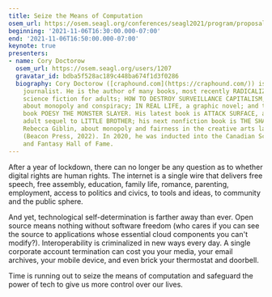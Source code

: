 ```yaml
---
title: Seize the Means of Computation
osem_url: https://osem.seagl.org/conferences/seagl2021/program/proposals/864
beginning: '2021-11-06T16:30:00.000-07:00'
end: '2021-11-06T16:50:00.000-07:00'
keynote: true
presenters:
- name: Cory Doctorow
  osem_url: https://osem.seagl.org/users/1207
  gravatar_id: bdba5f528ac189c448ba674f1d3f0286
  biography: Cory Doctorow ([craphound.com](https://craphound.com/)) is a science fiction author, activist and
    journalist. He is the author of many books, most recently RADICALIZED and WALKAWAY,
    science fiction for adults; HOW TO DESTROY SURVEILLANCE CAPITALISM, nonfiction
    about monopoly and conspiracy; IN REAL LIFE, a graphic novel; and the picture
    book POESY THE MONSTER SLAYER. His latest book is ATTACK SURFACE, a standalone
    adult sequel to LITTLE BROTHER; his next nonfiction book is THE SHAKEDOWN, with
    Rebecca Giblin, about monopoly and fairness in the creative arts labor market,
    (Beacon Press, 2022). In 2020, he was inducted into the Canadian Science Fiction
    and Fantasy Hall of Fame.
---
```


After a year of lockdown, there can no longer be any question as to whether digital rights are human rights. The internet is a single wire that delivers free speech, free assembly, education, family life, romance, parenting, employment, access to politics and civics, to tools and ideas, to community and the public sphere.

And yet, technological self-determination is farther away than ever. Open source means nothing without software freedom (who cares if you can see the source to applications whose essential cloud components you can't modify?). Interoperability is criminalized in new ways every day. A single corporate account termination can cost you your media, your email archives, your mobile device, and even brick your thermostat and doorbell.

Time is running out to seize the means of computation and safeguard the power of tech to give us more control over our lives.
